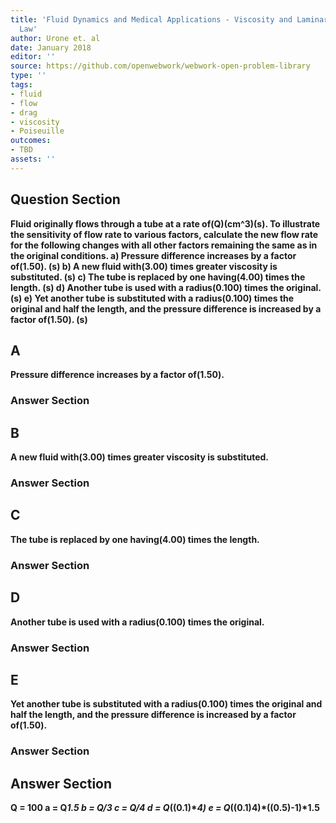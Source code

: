 ```yaml
---
title: 'Fluid Dynamics and Medical Applications - Viscosity and Laminar Flow: Poiseuilles
  Law'
author: Urone et. al
date: January 2018
editor: ''
source: https://github.com/openwebwork/webwork-open-problem-library
type: ''
tags:
- fluid
- flow
- drag
- viscosity
- Poiseuille
outcomes:
- TBD
assets: ''
---
```


## Question Section 

<b>
Fluid originally flows through a tube at a rate of(Q)(cm^3)(s). To illustrate the sensitivity of flow rate to various factors, calculate the new flow rate for the following changes with all other factors remaining the same as in the original conditions.
a) Pressure difference increases by a factor of(1.50). 
(s)
b) A new fluid with(3.00) times greater viscosity is substituted. 
(s)
c) The tube is replaced by one having(4.00) times the length.
(s)
d) Another tube is used with a radius(0.100) times the original. 
(s)
e) Yet another tube is substituted with a radius(0.100) times the original and half the length, and the pressure difference is increased by a factor of(1.50).
(s)

## A
Pressure difference increases by a factor of(1.50). 
### Answer Section
## B
A new fluid with(3.00) times greater viscosity is substituted. 
### Answer Section
## C
The tube is replaced by one having(4.00) times the length.
### Answer Section
## D
Another tube is used with a radius(0.100) times the original. 
### Answer Section
## E
Yet another tube is substituted with a radius(0.100) times the original and half the length, and the pressure difference is increased by a factor of(1.50).
### Answer Section


## Answer Section

Q = 100
a = Q*1.5
b = Q/3
c = Q/4
d = Q*((0.1)**4)
e = Q*((0.1)**4)*((0.5)**-1)*1.5